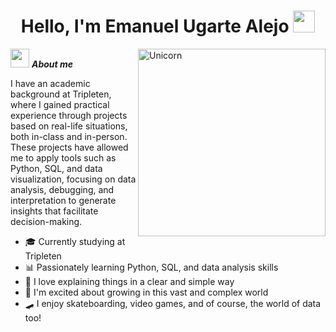 <h1 align="center"><b>Hello, I'm Emanuel Ugarte Alejo </b><img src="https://media.giphy.com/media/hvRJCLFzcasrR4ia7z/giphy.gif" width="35"></h1>

<img align="right" width=300px alt="Unicorn" src="https://media0.giphy.com/media/v1.Y2lkPTc5MGI3NjExZXFwNmR5eTV6ZG9lZ3ZiM3Fxd2VpcnhjNjM1bXJqZjhta3ZyOHZ1ZyZlcD12MV9pbnRlcm5hbF9naWZfYnlfaWQmY3Q9Zw/Rk7gLA6uFe1W9wZopR/giphy.gif"/>

<img src="https://media.giphy.com/media/ObNTw8Uzwy6KQ/giphy.gif" width="30px">&nbsp;***About me***

I have an academic background at Tripleten, where I gained practical experience through projects based on real-life situations, both in-class and in-person. These projects have allowed me to apply tools such as Python, SQL, and data visualization, focusing on data analysis, debugging, and interpretation to generate insights that facilitate decision-making.

- 🎓 Currently studying at Tripleten  
- 📊 Passionately learning Python, SQL, and data analysis skills  
- 💬 I love explaining things in a clear and simple way  
- 🚀 I'm excited about growing in this vast and complex world  
- 🛹 I enjoy skateboarding, video games, and of course, the world of data too!
